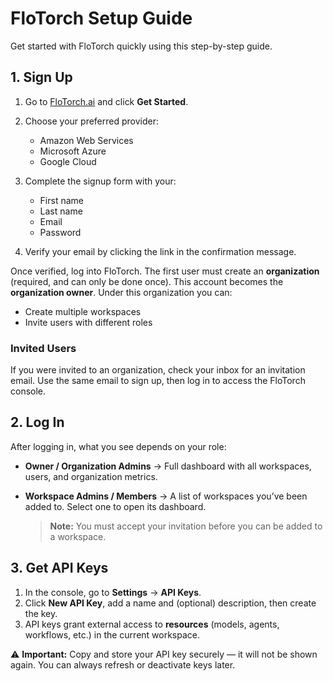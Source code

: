# FloTorch Setup Guide

Get started with FloTorch quickly using this step-by-step guide.

## 1. Sign Up

1. Go to [FloTorch.ai](https://www.flotorch.ai/) and click **Get Started**.
2. Choose your preferred provider:

   * Amazon Web Services
   * Microsoft Azure
   * Google Cloud
3. Complete the signup form with your:

   * First name
   * Last name
   * Email
   * Password
4. Verify your email by clicking the link in the confirmation message.

Once verified, log into FloTorch. The first user must create an **organization** (required, and can only be done once). This account becomes the **organization owner**. Under this organization you can:

* Create multiple workspaces
* Invite users with different roles

### Invited Users

If you were invited to an organization, check your inbox for an invitation email. Use the same email to sign up, then log in to access the FloTorch console.

## 2. Log In

After logging in, what you see depends on your role:

* **Owner / Organization Admins** → Full dashboard with all workspaces, users, and organization metrics.
* **Workspace Admins / Members** → A list of workspaces you’ve been added to. Select one to open its dashboard.

  > **Note:** You must accept your invitation before you can be added to a workspace.

## 3. Get API Keys

1. In the console, go to **Settings** → **API Keys**.
2. Click **New API Key**, add a name and (optional) description, then create the key.
3. API keys grant external access to **resources** (models, agents, workflows, etc.) in the current workspace.

⚠️ **Important:** Copy and store your API key securely — it will not be shown again. You can always refresh or deactivate keys later.
